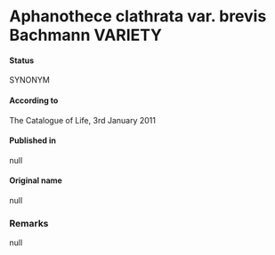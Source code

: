 # Aphanothece clathrata var. brevis Bachmann VARIETY

#### Status
SYNONYM

#### According to
The Catalogue of Life, 3rd January 2011

#### Published in
null

#### Original name
null

### Remarks
null